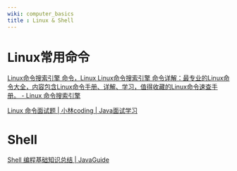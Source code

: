 ```yaml
---
wiki: computer_basics
title : Linux & Shell
---
```


# Linux常用命令

[Linux命令搜索引擎 命令，Linux Linux命令搜索引擎 命令详解：最专业的Linux命令大全，内容包含Linux命令手册、详解、学习，值得收藏的Linux命令速查手册。 - Linux 命令搜索引擎](https://wangchujiang.com/linux-command/)



[Linux 命令面试题 | 小林coding | Java面试学习](https://xiaolincoding.com/interview/linux.html#linux的常用命令了解过哪些)

# Shell

[Shell 编程基础知识总结 | JavaGuide](https://javaguide.cn/cs-basics/operating-system/shell-intro.html)
